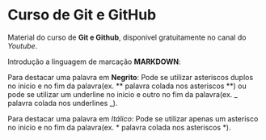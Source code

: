 # Curso de Git e GitHub
Material do curso de **Git e Github**, disponivel gratuitamente no canal do *Youtube*.<br>

Introdução a linguagem de marcação **MARKDOWN**:<br>

Para destacar uma palavra em **Negrito**:
Pode se utilizar asteriscos duplos no inicio e no fim da palavra(ex. ** palavra colada nos asteriscos **) ou pode se utilizar um underline no inicio e outro no fim da palavra(ex. _ palavra colada nos underlines _).<br>

Para destacar uma palavra em *Itálico*:
Pode se utilizar apenas um asterisco no inicio e no fim da palavra(ex. * palavra colada nos asteriscos *).


